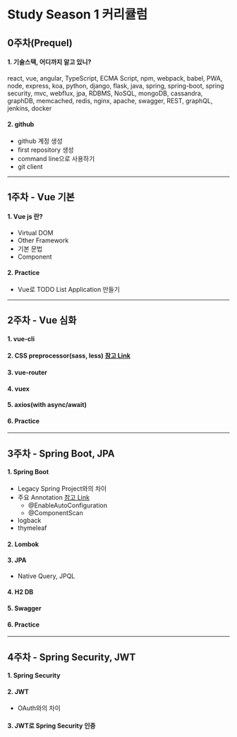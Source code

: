 # Study Season 1 커리큘럼

## 0주차(Prequel)
#### 1. 기술스택, 어디까지 알고 있니?
react, vue, angular, TypeScript, ECMA Script, npm, webpack, babel, PWA, node, express, koa, python, django, flask, java, spring, spring-boot, spring security, mvc, webflux, jpa, RDBMS, NoSQL, mongoDB, cassandra, graphDB, memcached, redis, nginx, apache, swagger, REST, graphQL, jenkins, docker
#### 2. github
* github 계정 생성
* first repository 생성
* command line으로 사용하기
* git client

***

## 1주차 - Vue 기본
#### 1. Vue js 란?
* Virtual DOM
* Other Framework
* 기본 문법
* Component
#### 2. Practice
* Vue로 TODO List Application 만들기

***

## 2주차 - Vue 심화
#### 1. vue-cli
#### 2. CSS preprocessor(sass, less) [참고 Link](https://findawayer.tistory.com/entry/Sass-LESS-%EB%93%B1%EC%9D%84-%EA%B6%8C%EC%9E%A5%ED%95%98%EB%8A%94-%EC%9D%B4%EC%9C%A0)
#### 3. vue-router
#### 4. vuex
#### 5. axios(with async/await)
#### 6. Practice

***

## 3주차 - Spring Boot, JPA
#### 1. Spring Boot
* Legacy Spring Project와의 차이
* 주요 Annotation [참고 Link](https://jhleed.tistory.com/126)
  * @EnableAutoConfiguration
  * @ComponentScan
* logback
* thymeleaf
#### 2. Lombok
#### 3. JPA
* Native Query, JPQL
#### 4. H2 DB
#### 5. Swagger
#### 6. Practice

***

## 4주차 - Spring Security, JWT
#### 1. Spring Security
#### 2. JWT
* OAuth와의 차이
#### 3. JWT로 Spring Security 인증

